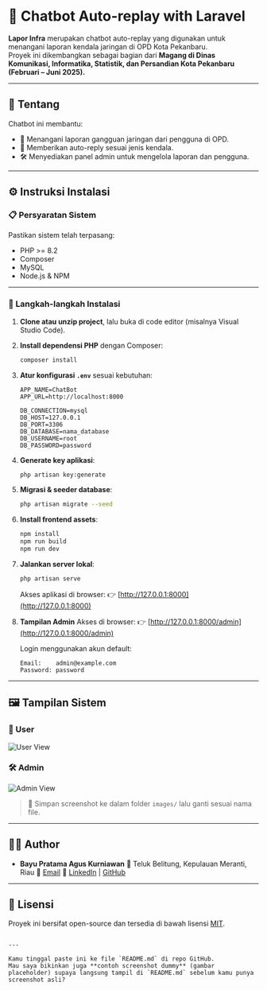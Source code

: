 # 🤖 Chatbot Auto-replay with Laravel

**Lapor Infra** merupakan chatbot auto-replay yang digunakan untuk menangani laporan kendala jaringan di OPD Kota Pekanbaru.  
Proyek ini dikembangkan sebagai bagian dari **Magang di Dinas Komunikasi, Informatika, Statistik, dan Persandian Kota Pekanbaru (Februari – Juni 2025).**

---

## 📌 Tentang
Chatbot ini membantu:
- 📡 Menangani laporan gangguan jaringan dari pengguna di OPD.
- 💬 Memberikan auto-reply sesuai jenis kendala.
- 🛠️ Menyediakan panel admin untuk mengelola laporan dan pengguna.

---

## ⚙️ Instruksi Instalasi

### 📋 Persyaratan Sistem
Pastikan sistem telah terpasang:
- PHP >= 8.2
- Composer
- MySQL
- Node.js & NPM

---

### 🚀 Langkah-langkah Instalasi

1. **Clone atau unzip project**, lalu buka di code editor (misalnya Visual Studio Code).

2. **Install dependensi PHP** dengan Composer:
   ```bash
   composer install


3. **Atur konfigurasi `.env`** sesuai kebutuhan:

   ```env
   APP_NAME=ChatBot
   APP_URL=http://localhost:8000

   DB_CONNECTION=mysql
   DB_HOST=127.0.0.1
   DB_PORT=3306
   DB_DATABASE=nama_database
   DB_USERNAME=root
   DB_PASSWORD=password
   ```

4. **Generate key aplikasi**:

   ```bash
   php artisan key:generate
   ```

5. **Migrasi & seeder database**:

   ```bash
   php artisan migrate --seed
   ```

6. **Install frontend assets**:

   ```bash
   npm install
   npm run build
   npm run dev
   ```

7. **Jalankan server lokal**:

   ```bash
   php artisan serve
   ```

   Akses aplikasi di browser:
   👉 [http://127.0.0.1:8000](http://127.0.0.1:8000)

8. **Tampilan Admin**
   Akses di browser:
   👉 [http://127.0.0.1:8000/admin](http://127.0.0.1:8000/admin)

   Login menggunakan akun default:

   ```
   Email:    admin@example.com
   Password: password
   ```

---

## 🖼️ Tampilan Sistem

### 👤 User

![User View](images/user-view.png)

### 🛠️ Admin

![Admin View](images/admin-view.png)

> 📌 Simpan screenshot ke dalam folder `images/` lalu ganti sesuai nama file.

---

## 👨‍💻 Author

* **Bayu Pratama Agus Kurniawan**
  📍 Teluk Belitung, Kepulauan Meranti, Riau
  📧 [Email](mailto:bayupratamaaguskurniawan@gmail.com)
  🔗 [LinkedIn](https://www.linkedin.com/in/bayu-pratama-agus-kurniawan/) | [GitHub](https://github.com/bayupra7ama)

---

## 📜 Lisensi

Proyek ini bersifat open-source dan tersedia di bawah lisensi [MIT](LICENSE).

```

---

Kamu tinggal paste ini ke file `README.md` di repo GitHub.  
Mau saya bikinkan juga **contoh screenshot dummy** (gambar placeholder) supaya langsung tampil di `README.md` sebelum kamu punya screenshot asli?
```

